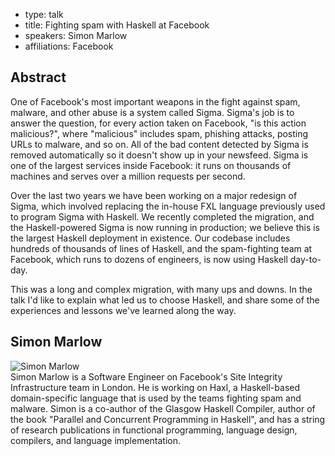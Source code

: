 - type: talk
- title: Fighting spam with Haskell at Facebook
- speakers: Simon Marlow
- affiliations: Facebook 

## Abstract 

One of Facebook's most important weapons in the fight against spam, malware, and other abuse is a system called Sigma. Sigma's job is to answer the question, for every action taken on Facebook, "is this action malicious?", where "malicious" includes spam, phishing attacks, posting URLs to malware, and so on. All of the bad content detected by Sigma is removed automatically so it doesn't show up in your newsfeed. Sigma is one of the largest services inside Facebook: it runs on thousands of machines and serves over a million requests per second.

Over the last two years we have been working on a major redesign of Sigma, which involved replacing the in-house FXL language previously used to program Sigma with Haskell. We recently completed the migration, and the Haskell-powered Sigma is now running in production; we believe this is the largest Haskell deployment in existence. Our codebase includes hundreds of thousands of lines of Haskell, and the spam-fighting team at Facebook, which runs to dozens of engineers, is now using Haskell day-to-day.

This was a long and complex migration, with many ups and downs. In the talk I'd like to explain what led us to choose Haskell, and share some of the experiences and lessons we've learned along the way.

## Simon Marlow 
<div class="row" media:type="text/omd">

<div class="medium-4 columns">
<img src="img/simon-marlow.jpg" alt="Simon Marlow"></img>
</div>

<div class="medium-8 columns" media:type="text/omd">
Simon Marlow is a Software Engineer on Facebook's Site Integrity Infrastructure team in London. He is working on Haxl, a Haskell-based domain-specific language that is used by the teams fighting spam and malware. Simon is a co-author of the Glasgow Haskell Compiler, author of the book "Parallel and Concurrent Programming in Haskell", and has a string of research publications in functional programming, language design, compilers, and language implementation.
</div>
</div>

